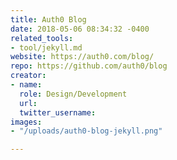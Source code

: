 ```yaml
---
title: Auth0 Blog
date: 2018-05-06 08:34:32 -0400
related_tools:
- tool/jekyll.md
website: https://auth0.com/blog/
repo: https://github.com/auth0/blog
creator:
- name:
  role: Design/Development
  url:
  twitter_username:
images:
- "/uploads/auth0-blog-jekyll.png"

---
```

